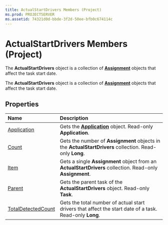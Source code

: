 ```yaml
---
title: ActualStartDrivers Members (Project)
ms.prod: PROJECTSERVER
ms.assetid: 74321d0d-bbde-3f2d-50ee-bfb0c674114c
---
```



# ActualStartDrivers Members (Project)
The  **ActualStartDrivers** object is a collection of **[Assignment](assignment-object-project.md)** objects that affect the task start date.

The  **ActualStartDrivers** object is a collection of **[Assignment](assignment-object-project.md)** objects that affect the task start date.


## Properties



|**Name**|**Description**|
|:-----|:-----|
|[Application](actualstartdrivers-application-property-project.md)|Gets the  **[Application](application-object-project.md)** object. Read-only **Application**.|
|[Count](actualstartdrivers-count-property-project.md)|Gets the number of  **Assignment** objects in the **ActualStartDrivers** collection. Read-only **Long**.|
|[Item](actualstartdrivers-item-property-project.md)|Gets a single  **Assignment** object from an **ActualStartDrivers** collection. Read-only **Assignment**.|
|[Parent](actualstartdrivers-parent-property-project.md)|Gets the parent task of the  **ActualStartDrivers** object. Read-only **Task**.|
|[TotalDetectedCount](actualstartdrivers-totaldetectedcount-property-project.md)|Gets the total number of actual start drivers that affect the start date of a task. Read-only  **Long**.|


